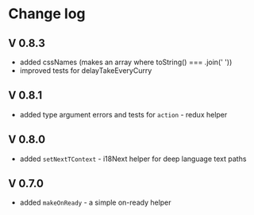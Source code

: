 # Change log

## V 0.8.3
* added cssNames (makes an array where toString() === .join(' '))
* improved tests for delayTakeEveryCurry

## V 0.8.1
* added type argument errors and tests for `action` - redux helper

## V 0.8.0
* added `setNextTContext` - i18Next helper for deep language text paths

## V 0.7.0
* added `makeOnReady` - a simple on-ready helper